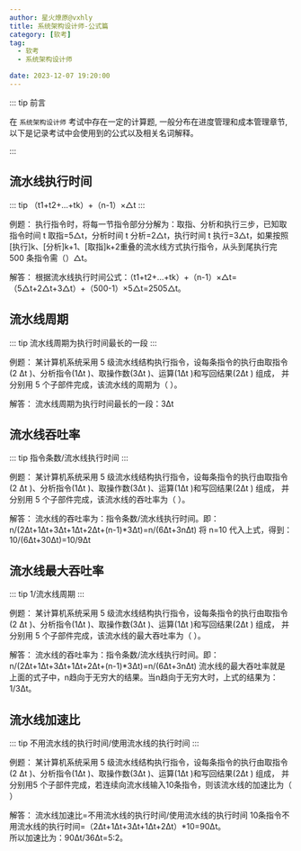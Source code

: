 ```yaml
---
author: 星火燎原@vxhly
title: 系统架构设计师-公式篇
category: [软考]
tag:
  - 软考
  - 系统架构设计师

date: 2023-12-07 19:20:00
---
```


::: tip 前言

在 `系统架构设计师` 考试中存在一定的计算题, 一般分布在进度管理和成本管理章节, 以下是记录考试中会使用到的公式以及相关名词解释。

:::

## 流水线执行时间

::: tip
（t1+t2+...+tk）+（n-1）×△t
:::

例题：
执行指令时，将每一节指令部分分解为：取指、分析和执行三步，已知取指令时间 t 取指=5△t，分析时间 t 分析=2△t，执行时间 t 执行=3△t，如果按照[执行]k、[分析]k+1、[取指]k+2重叠的流水线方式执行指令，从头到尾执行完 500 条指令需（）△t。

解答：
根据流水线执行时间公式：（t1+t2+...+tk）+（n-1）×△t=（5△t+2△t+3△t）+（500-1）×5△t=2505△t。

## 流水线周期

::: tip
流水线周期为执行时间最长的一段
:::

例题：
某计算机系统采用 5 级流水线结构执行指令，设每条指令的执行由取指令(2 Δt )、分析指令(1Δt )、取操作数(3Δt )、运算(1Δt )和写回结果(2Δt ) 组成， 并分别用 5 个子部件完成，该流水线的周期为（  ）。

解答：
流水线周期为执行时间最长的一段：3Δt

## 流水线吞吐率

::: tip
指令条数/流水线执行时间
:::

例题：
某计算机系统采用 5 级流水线结构执行指令，设每条指令的执行由取指令(2 Δt )、分析指令(1Δt )、取操作数(3Δt )、运算(1Δt )和写回结果(2Δt ) 组成， 并分别用 5 个子部件完成，该流水线的吞吐率为（  ）。

解答：
流水线的吞吐率为：指令条数/流水线执行时间。即：
n/(2Δt+1Δt+3Δt+1Δt+2Δt+(n-1)*3Δt)=n/(6Δt+3nΔt)
将 n=10 代入上式，得到：10/(6Δt+30Δt)=10/9Δt

## 流水线最大吞吐率

::: tip
1/流水线周期
:::

例题：
某计算机系统采用 5 级流水线结构执行指令，设每条指令的执行由取指令(2 Δt )、分析指令(1Δt )、取操作数(3Δt )、运算(1Δt )和写回结果(2Δt ) 组成， 并分别用 5 个子部件完成，该流水线的最大吞吐率为（  ）。

解答：
流水线的吞吐率为：指令条数/流水线执行时间。即：
n/(2Δt+1Δt+3Δt+1Δt+2Δt+(n-1)*3Δt)=n/(6Δt+3nΔt)
流水线的最大吞吐率就是上面的式子中，n趋向于无穷大的结果。当n趋向于无穷大时，上式的结果为：1/3Δt。

## 流水线加速比

::: tip
不用流水线的执行时间/使用流水线的执行时间
:::

例题：
某计算机系统采用 5 级流水线结构执行指令，设每条指令的执行由取指令(2 Δt )、分析指令(1Δt )、取操作数(3Δt )、运算(1Δt )和写回结果(2Δt ) 组成， 并分别用5 个子部件完成，若连续向流水线输入10条指令，则该流水线的加速比为（  ）

解答：
流水线加速比=不用流水线的执行时间/使用流水线的执行时间
10条指令不用流水线的执行时间=（2Δt+1Δt+3Δt+1Δt+2Δt）*10=90Δt。  
所以加速比为：90Δt/36Δt=5:2。
